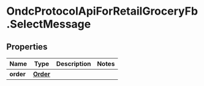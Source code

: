 # OndcProtocolApiForRetailGroceryFb.SelectMessage

## Properties
Name | Type | Description | Notes
------------ | ------------- | ------------- | -------------
**order** | [**Order**](Order.md) |  | 
